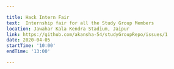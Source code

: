 ```yaml
---

title: Hack Intern Fair
text:  Internship fair for all the Study Group Members 
location: Jawahar Kala Kendra Stadium, Jaipur
link: https://github.com/akansha-54/studyGroupRepo/issues/1
date: 2020-04-05
startTime: '10:00'
endTime: '13:00'

---
```

